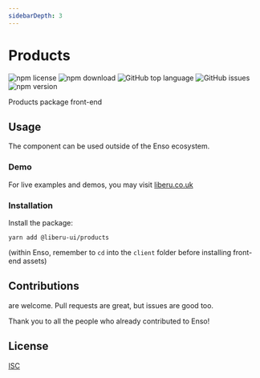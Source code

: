 ```yaml
---
sidebarDepth: 3
---
```


# Products

![npm license](https://img.shields.io/npm/l/@liberu-ui/products.svg) 
![npm download](https://img.shields.io/npm/dm/@liberu-ui/products.svg) 
![GitHub top language](https://img.shields.io/github/languages/top/liberu-ui/products.svg) 
![GitHub issues](https://img.shields.io/github/issues/liberu-ui/products.svg) 
![npm version](https://img.shields.io/npm/v/@liberu-ui/products.svg) 

Products package front-end

## Usage

The component can be used outside of the Enso ecosystem.

### Demo

For live examples and demos, you may visit [liberu.co.uk](https://www.liberu.co.uk)

### Installation

Install the package:
```
yarn add @liberu-ui/products
```

(within Enso, remember to `cd` into the `client` folder before installing front-end assets)

## Contributions

are welcome. Pull requests are great, but issues are good too.

Thank you to all the people who already contributed to Enso!

## License

[ISC](https://opliberuurce.org/licenses/ISC)
